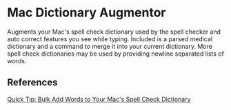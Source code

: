 # Mac Dictionary Augmentor

Augments your Mac's spell check dictionary used by the spell checker and auto correct features you see while typing. Included is a parsed medical dictionary and a command to merge it into your current dictionary. More spell check dictionaries may be used by providing newline separated lists of words.

## References

[Quick Tip: Bulk Add Words to Your Mac's Spell Check Dictionary](http://computers.tutsplus.com/tutorials/quick-tip-bulk-add-words-to-your-macs-spell-check-dictionary--mac-60820)
